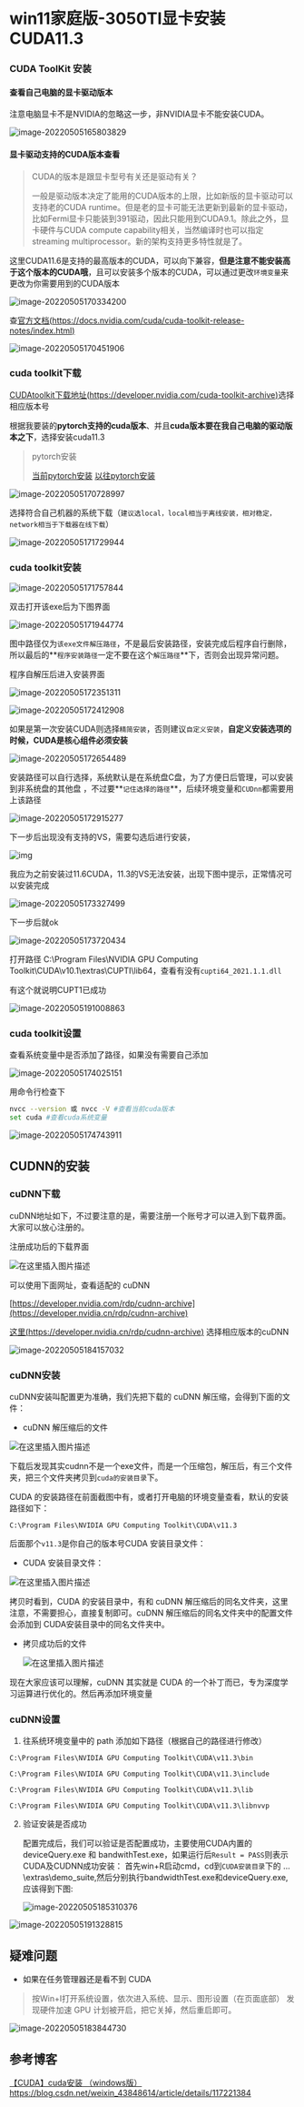 # win11家庭版-3050TI显卡安装CUDA11.3

### CUDA ToolKit 安装

#### 查看自己电脑的显卡驱动版本

注意电脑显卡不是NVIDIA的忽略这一步，非NVIDIA显卡不能安装CUDA。

![image-20220505165803829](C:\Users\zhouhuilin\AppData\Roaming\Typora\typora-user-images\image-20220505165803829.png)

#### 显卡驱动支持的CUDA版本查看

> CUDA的版本是跟显卡型号有关还是驱动有关？
>
> 一般是驱动版本决定了能用的CUDA版本的上限，比如新版的显卡驱动可以支持老的CUDA runtime。但是老的显卡可能无法更新到最新的显卡驱动，比如Fermi显卡只能装到391驱动，因此只能用到CUDA9.1。除此之外，显卡硬件与CUDA compute capability相关，当然编译时也可以指定streaming multiprocessor。新的架构支持更多特性就是了。

这里CUDA11.6是支持的最高版本的CUDA，可以向下兼容，**但是注意不能安装高于这个版本的CUDA哦**，且可以安装多个版本的CUDA，可以通过更改`环境变量`来更改为你需要用到的CUDA版本

![image-20220505170334200](C:\Users\zhouhuilin\AppData\Roaming\Typora\typora-user-images\image-20220505170334200.png)

查[官方文档(https://docs.nvidia.com/cuda/cuda-toolkit-release-notes/index.html)](https://docs.nvidia.com/cuda/cuda-toolkit-release-notes/index.html)

![image-20220505170451906](C:\Users\zhouhuilin\AppData\Roaming\Typora\typora-user-images\image-20220505170451906.png)

### cuda toolkit下载

[CUDAtoolkit下载地址(https://developer.nvidia.com/cuda-toolkit-archive)](https://developer.nvidia.com/cuda-toolkit-archive)选择相应版本号

根据我要装的**pytorch支持的cuda版本**、并且**cuda版本要在我自己电脑的驱动版本之下**，选择安装cuda11.3

> pytorch安装
>
> [当前pytorch安装](https://pytorch.org/get-started/locally/)
> [以往pytorch安装](https://pytorch.org/get-started/previous-versions/)

![image-20220505170728997](C:\Users\zhouhuilin\AppData\Roaming\Typora\typora-user-images\image-20220505170728997.png)

选择符合自己机器的系统下载（`建议选local，local相当于离线安装，相对稳定，network相当于下载器在线下载`）

![image-20220505171729944](C:\Users\zhouhuilin\AppData\Roaming\Typora\typora-user-images\image-20220505171729944.png)

### cuda toolkit安装

![image-20220505171757844](C:\Users\zhouhuilin\AppData\Roaming\Typora\typora-user-images\image-20220505171757844.png)

双击打开该exe后为下图界面

![image-20220505171944774](C:\Users\zhouhuilin\AppData\Roaming\Typora\typora-user-images\image-20220505171944774.png)

图中路径仅为`该exe文件解压路径`，不是最后安装路径，安装完成后程序自行删除，所以最后的**`程序安装路径`一定不要在这个`解压路径`**下，否则会出现异常问题。

程序自解压后进入安装界面

![image-20220505172351311](C:\Users\zhouhuilin\AppData\Roaming\Typora\typora-user-images\image-20220505172351311.png)

![image-20220505172412908](C:\Users\zhouhuilin\AppData\Roaming\Typora\typora-user-images\image-20220505172412908.png)

如果是第一次安装CUDA则选择`精简安装`，否则建议`自定义安装`，**自定义安装选项的时候，CUDA是核心组件必须安装**

![image-20220505172654489](C:\Users\zhouhuilin\AppData\Roaming\Typora\typora-user-images\image-20220505172654489.png)

安装路径可以自行选择，系统默认是在系统盘C盘，为了方便日后管理，可以安装到非系统盘的其他盘 ，不过要**`记住选择的路径`**，后续环境变量和`CUDnn`都需要用上该路径

![image-20220505172915277](C:\Users\zhouhuilin\AppData\Roaming\Typora\typora-user-images\image-20220505172915277.png)

下一步后出现没有支持的VS，需要勾选后进行安装，

![img](https://img-blog.csdnimg.cn/067cd8b8b37246d3b2ba631bdac3c8fd.png?x-oss-process=image/watermark,type_d3F5LXplbmhlaQ,shadow_50,text_Q1NETiBA6LCi5qGl5YWJ,size_20,color_FFFFFF,t_70,g_se,x_16)

我应为之前安装过11.6CUDA，11.3的VS无法安装，出现下图中提示，正常情况可以安装完成

![image-20220505173327499](C:\Users\zhouhuilin\AppData\Roaming\Typora\typora-user-images\image-20220505173327499.png)

下一步后就ok

![image-20220505173720434](C:\Users\zhouhuilin\AppData\Roaming\Typora\typora-user-images\image-20220505173720434.png)

打开路径 C:\Program Files\NVIDIA GPU Computing Toolkit\CUDA\v10.1\extras\CUPTI\lib64，查看有没有`cupti64_2021.1.1.dll`

有这个就说明CUPT1已成功

![image-20220505191008863](C:\Users\zhouhuilin\AppData\Roaming\Typora\typora-user-images\image-20220505191008863.png)

### cuda toolkit设置

查看系统变量中是否添加了路径，如果没有需要自己添加

![image-20220505174025151](C:\Users\zhouhuilin\AppData\Roaming\Typora\typora-user-images\image-20220505174025151.png)

用命令行检查下

``` sh
nvcc --version 或 nvcc -V #查看当前cuda版本
set cuda #查看cuda系统变量
```

![image-20220505174743911](C:\Users\zhouhuilin\AppData\Roaming\Typora\typora-user-images\image-20220505174743911.png)

## CUDNN的安装

### cuDNN下载

cuDNN地址如下，不过要注意的是，需要注册一个账号才可以进入到下载界面。大家可以放心注册的。

注册成功后的下载界面

![在这里插入图片描述](https://img-blog.csdnimg.cn/20210525004015691.png?x-oss-process=image/watermark,type_ZmFuZ3poZW5naGVpdGk,shadow_10,text_aHR0cHM6Ly9ibG9nLmNzZG4ubmV0L3dlaXhpbl80Mzg0ODYxNA==,size_16,color_FFFFFF,t_70)



可以使用下面网址，查看适配的 cuDNN

[https://developer.nvidia.com/rdp/cudnn-archive](https://developer.nvidia.cn/rdp/cudnn-archive)

[这里(https://developer.nvidia.cn/rdp/cudnn-archive)](https://developer.nvidia.cn/rdp/cudnn-archive)
选择相应版本的cuDNN

![image-20220505184157032](C:\Users\zhouhuilin\AppData\Roaming\Typora\typora-user-images\image-20220505184157032.png)

### cuDNN安装

cuDNN安装叫配置更为准确，我们先把下载的 cuDNN 解压缩，会得到下面的文件：

- cuDNN 解压缩后的文件

![在这里插入图片描述](https://img-blog.csdnimg.cn/20210525110329269.png)

下载后发现其实cudnn不是一个exe文件，而是一个压缩包，解压后，有三个文件夹，把三个文件夹拷贝到`cuda的安装目录`下。

CUDA 的安装路径在前面截图中有，或者打开电脑的环境变量查看，默认的安装路径如下：

``` 
C:\Program Files\NVIDIA GPU Computing Toolkit\CUDA\v11.3
```

后面那个`v11.3`是你自己的版本号CUDA 安装目录文件：

- CUDA 安装目录文件：

![在这里插入图片描述](https://img-blog.csdnimg.cn/20210525111005422.png?x-oss-process=image/watermark,type_ZmFuZ3poZW5naGVpdGk,shadow_10,text_aHR0cHM6Ly9ibG9nLmNzZG4ubmV0L3dlaXhpbl80Mzg0ODYxNA==,size_16,color_FFFFFF,t_70)

拷贝时看到，CUDA 的安装目录中，有和 cuDNN 解压缩后的同名文件夹，这里注意，不需要担心，直接复制即可。cuDNN 解压缩后的同名文件夹中的配置文件会添加到 CUDA安装目录中的同名文件夹中。

- 拷贝成功后的文件

  ![在这里插入图片描述](https://img-blog.csdnimg.cn/20210525111342257.png?x-oss-process=image/watermark,type_ZmFuZ3poZW5naGVpdGk,shadow_10,text_aHR0cHM6Ly9ibG9nLmNzZG4ubmV0L3dlaXhpbl80Mzg0ODYxNA==,size_16,color_FFFFFF,t_70)

现在大家应该可以理解，cuDNN 其实就是 CUDA 的一个补丁而已，专为深度学习运算进行优化的。然后再添加环境变量

### cuDNN设置

1. 往系统环境变量中的 path 添加如下路径（根据自己的路径进行修改）

```
C:\Program Files\NVIDIA GPU Computing Toolkit\CUDA\v11.3\bin

C:\Program Files\NVIDIA GPU Computing Toolkit\CUDA\v11.3\include

C:\Program Files\NVIDIA GPU Computing Toolkit\CUDA\v11.3\lib

C:\Program Files\NVIDIA GPU Computing Toolkit\CUDA\v11.3\libnvvp
```

2. 验证安装是否成功

   配置完成后，我们可以验证是否配置成功，主要使用CUDA内置的deviceQuery.exe 和 bandwithTest.exe，如果运行后`Result = PASS`则表示CUDA及CUDNN成功安装：
   首先win+R启动cmd，cd到`CUDA安装目录`下的 …\extras\demo_suite,然后分别执行bandwidthTest.exe和deviceQuery.exe,应该得到下图:

   ![image-20220505185310376](C:\Users\zhouhuilin\AppData\Roaming\Typora\typora-user-images\image-20220505185310376.png)

![image-20220505191328815](C:\Users\zhouhuilin\AppData\Roaming\Typora\typora-user-images\image-20220505191328815.png)

## 疑难问题

- 如果在任务管理器还是看不到 CUDA

> 按Win+I打开系统设置，依次进入系统、显示、图形设置（在页面底部）
> 发现硬件加速 GPU 计划被开启，把它关掉，然后重启即可。

![image-20220505183844730](C:\Users\zhouhuilin\AppData\Roaming\Typora\typora-user-images\image-20220505183844730.png)

## 参考博客

[【CUDA】cuda安装 （windows版） ](https://blog.csdn.net/weixin_43848614/article/details/117221384) https://blog.csdn.net/weixin_43848614/article/details/117221384

